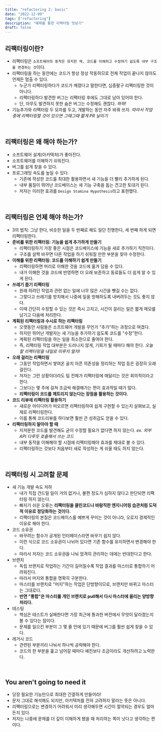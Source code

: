 ```yaml
---
title: "refactoring 2: basic"
date: "2022-12-09"
tags: ["refactoring"]
description: "예제를 통한 리팩터링 맛보기"
draft: false
---
```


## 리팩터링이란?

- 리팩터링은 `소프트웨어의 동작은 유지한 채, 코드를 이해하고 수정하기 쉽도록 내부 구조를 변경하는 것`이다.
- 리팩터링을 하는 동안에는 코드가 항상 정상 작동하므로 전체 작업이 끝나지 않아도 언제든 멈출 수 있다.
  - 누군가 리팩터링하다가 코드가 깨졌다고 말한다면, 십중팔구 리팩터링한 것이 아니다.
  - 리팩터링하다 발견한 버그는 리팩터링 후에도 그대로 남아 있어야 한다.
  - 단, 아무도 발견하지 못한 숨은 버그는 수정해도 괜찮다. _하하!_
- 기능추가와 리팩터링 두 모자를 두고, 개발하는 동안 자주 바꿔 쓰자.
  _따라서 작업 중에 리팩터링할 것이 있으면 그때그때 짧게 PR 날리기_

<br />

## 리팩터링은 왜 해야 하는가?

- 소프트웨어 설계(아키텍처)가 좋아진다.
- 소프트웨어를 이해하기 쉬워진다.
- 버그를 쉽게 찾을 수 있다.
- 프로그래밍 속도를 높일 수 있다.
  - 기존에 작성한 코드를 최대한 활용하면서 새 기능을 더 빨리 추가하게 된다.
  - 내부 품질이 뛰어난 코드베이스는 새 기능 구축을 돕는 견고한 토대가 된다.
  - 저자는 이러한 효과를 `Design Stamina Hypothesis`라고 표현했다.

<br />

## 리팩터링은 언제 해야 하는가?

- 3의 법칙: 그냥 한다, 비슷한 일을 두 번째로 해도 일단 진행한다, 세 번째 하게 되면 리팩터링한다.
- **준비를 위한 리팩터링: 기능을 쉽게 추가하게 만들기**
  - 리팩터링하기 가장 좋은 시점은 코드베이스에 기능을 새로 추가하기 직전이다.
  - 구조를 살짝 바꾸면 다른 작업을 하기 쉬워질 만한 부분을 찾아 수정한다.
- **이해를 위한 리팩터링: 코드를 이해하기 쉽게 만들기**
  - 리팩터링하면 머리로 이해한 것을 코드에 옮겨 담을 수 있다.
  - 내가 이해한 것을 코드에 반영하면 더 오래 보존하고 동료들도 더 쉽게 알 수 있게 된다.
- **쓰레기 줍기 리팩터링**
  - 원래 하려던 작업과 관련 없는 일에 너무 많은 시간을 뺏길 수는 없다.
  - 그렇다고 쓰레기를 방치해서 나중에 일을 방해하도록 내버려두는 것도 좋지 않다.
  - 이때 간단히 수정할 수 있는 것은 즉시 고치고, 시간이 걸리는 일은 짧게 메모를 남기고 다음에 처리한다.
- **계획된 리팩터링과 수시로 하는 리팩터링**
  - 오랫동안 사람들은 소프트웨어 개발을 무언가 "추가"하는 과정으로 여겼다.
  - 하지만 뛰어난 개발자는 새 기능을 추가하기 쉽도록 코드를 "수정"한다.
  - 계획된 리팩터링을 하는 일을 최소한으로 줄여야 한다.
  - 즉, 리팩터링 작업 대부분은 드러나지 않게, 기회가 될 때마다 해야 한다.
    _오늘 할 리팩터링을 내일로 미루지 말자!_
- **오래 걸리는 리팩터링**
  - 그동안 작업하면서 쌓여온 골치 아픈 의존성을 정리하는 작업 등은 굉장히 오래 걸린다.
  - 저자는 그런 상황이더라도 팀 전체가 리팩터링에 매달리는 것은 회의적이라고 한다.
  - 그보다는 몇 주에 걸쳐 조금씩 해결해가는 편이 효과적일 때가 많다.
  - **리팩터링이 코드를 깨트리지 않는다는 장점을 활용하는 것이다.**
- **코드 리뷰에 리팩터링 활용하기**
  - 새로운 아이디어가 떠오르면 리팩터링하여 쉽게 구현할 수 있는지 살펴보고, 실제로 리팩터링한다.
  - 이를 통해 코드리뷰를 하다보면 훨씬 큰 성취감도 얻을 수 있다.
- **리팩터링하지 말아야 할 때**
  - 지저분한 코드를 발견해도 굳이 수정할 필요가 없다면 하지 않는다.
    _ex. 외부 API 다루듯 호출해서 쓰는 코드_
  - 내부 동작을 이해해야 할 시점에 리팩터링해야 효과를 제대로 볼 수 있다.
  - 리팩터링하는 것보다 처음부터 새로 작성하는 게 쉬울 때도 하지 않는다.

<br />

## 리팩터링 시 고려할 문제

- 새 기능 개발 속도 저하
  - 내가 직접 건드릴 일이 거의 없거나, 불편 정도가 심하지 않다고 판단되면 리팩터링 하지 않는다.
  - 빠지기 쉬운 오류는 **리팩터링을 클린코드나 바람직한 엔지니어링 습관처럼 도덕적 이유로 정당화하는 것이다.**
  - 리팩터링의 본질은 코드베이스를 예쁘게 꾸미는 것이 아니라, 오로지 경제적인 이유로 해야 한다.
- 코드 소유권
  - 바꾸려는 함수가 공개된 인터페이스라면 바꾸기 쉽지 않다.
  - 이런 식으로 코드 소유권이 나뉘어 있다면 기존 함수를 유지하면서 변경해야 한다.
  - 따라서 저자는 코드 소유권을 나눠 엄격히 관리하는 데에는 반대한다고 한다.
- 브랜치
  - 독립 브랜치로 작업하는 기간이 길어질수록 작업 결과를 마스터로 통합하기 어려워진다.
  - 따라서 머지와 통합을 명확히 구분한다.
  - 마스터를 브랜치로 "머지"하는 작업은 단방향이므로, 브랜치만 바뀌고 마스터는 그대로다.
  - **반면 "통합"은 마스터를 개인 브랜치로 pull해서 다시 마스터에 올리는 양방향 처리다.**
- 테스팅
  - 핵심은 테스트가 실패한다면 가장 최근에 통과한 버전에서 무엇이 달라졌는지 볼 수 있다는 점이다.
  - 문제를 일으킨 부분이 그 몇 줄 안에 있기 때문에 버그를 훨씬 쉽게 찾을 수 있다.
- 레거시 코드
  - 관련된 부분끼리 나눠서 하나씩 공략해야 한다.
  - 코드의 한 부분을 훑고 넘어갈 때마다 예전보다 조금이라도 개선하려고 노력한다.

<br />

## You aren't going to need it

- 당장 필요한 기능만으로 최대한 간결하게 만들어라!
- 문자 그대로 해석해도 되지만, 아키텍처를 전혀 고려하지 말라는 뜻은 아니다.
- 리팩터링으로는 변경하기 어려워서 미리 생각해두면 시간이 절약되는 경우도 얼마든지 있다.
- 저자는 나중에 문제를 더 깊이 이해하게 됐을 때 처리하는 쪽이 낫다고 생각하는 편이다.

